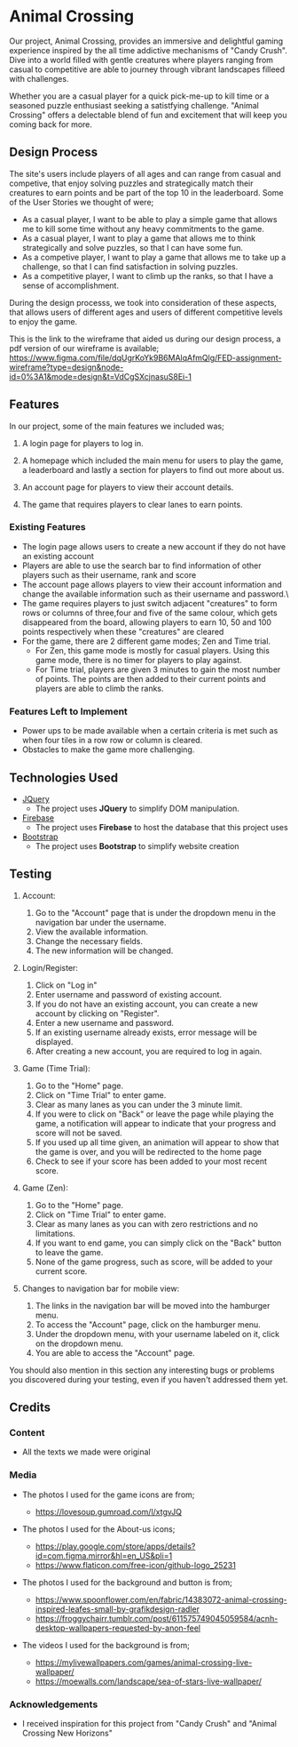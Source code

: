 # Animal Crossing

Our project, Animal Crossing, provides an immersive and delightful gaming experience inspired by the all time addictive mechanisms of "Candy Crush". Dive into a world filled with gentle creatures where players ranging from casual to competitive are able to journey through vibrant landscapes filleed with challenges. 

Whether you are a casual player for a quick pick-me-up to kill time or a seasoned puzzle enthusiast seeking a satistfying challenge. "Animal Crossing" offers a delectable blend of fun and excitement that will keep you coming back for more. 
 
## Design Process

The site's users include players of all ages and can range from casual and competive, that enjoy solving puzzles and strategically match their creatures to earn points and be part of the top 10 in the leaderboard. Some of the User Stories we thought of were;

- As a casual player, I want to be able to play a simple game that allows me to kill some time without any heavy commitments to the game.
- As a casual player, I want to play a game that allows me to think strategically and solve puzzles, so that I can have some fun.
- As a competive player, I want to play a game that allows me to take up a challenge, so that I can find satisfaction in solving puzzles.
- As a competitive player, I want to climb up the ranks, so that I have a sense of accomplishment.

During the design processs, we took into consideration of these aspects, that allows users of different ages and users of different competitive levels to enjoy the game. 

This is the link to the wireframe that aided us during our design process, a pdf version of our wireframe is available; 
https://www.figma.com/file/dqUgrKoYk9B6MAlqAfmQlg/FED-assignment-wireframe?type=design&node-id=0%3A1&mode=design&t=VdCgSXcjnasuS8Ei-1

## Features

In our project, some of the main features we included was;
1. A login page for players to log in.

2. A homepage which included the main menu for users to play the game, a leaderboard and lastly a section for players to find out more about us.

3. An account page for players to view their account details.

4. The game that requires players to clear lanes to earn points.
 
### Existing Features

- The login page allows users to create a new account if they do not have an existing account
- Players are able to use the search bar to find information of other players such as their username, rank and score
- The account page allows players to view their account information and change the available information such as their username and password.\
- The game requires players to just switch adjacent "creatures" to form rows or columns of three,four and five of the same colour, which gets disappeared from the board, allowing players to earn 10, 50 and 100 points respectively when these "creatures" are cleared
- For the game, there are 2 different game modes; Zen and Time trial. 
    - For Zen, this game mode is mostly for casual players. Using this game mode, there is no timer for players to play against. 
    - For Time trial, players are given 3 minutes to gain the most number of points. The points are then added to their current points and players are able to climb the ranks.

### Features Left to Implement

- Power ups to be made available when a certain criteria is met such as when four tiles in a row row or column is cleared. 
- Obstacles to make the game more challenging. 

## Technologies Used

- [JQuery](https://jquery.com)
    - The project uses **JQuery** to simplify DOM manipulation.
- [Firebase](https://firebase.google.com)
    - The project uses **Firebase** to host the database that this project uses
- [Bootstrap](https://getbootstrap.com)
    - The project uses **Bootstrap** to simplify website creation


## Testing

1. Account:
    1. Go to the "Account" page that is under the dropdown menu in the navigation bar under the username.
    2. View the available information.
    3. Change the necessary fields.
    4. The new information will be changed.

2. Login/Register:
    1. Click on "Log in"
    2. Enter username and password of existing account.
    3. If you do not have an existing account, you can create a new account by clicking on "Register".
    4. Enter a new username and password.
    5. If an existing username already exists, error message will be displayed. 
    6. After creating a new account, you are required to log in again.

3. Game (Time Trial):
    1. Go to the "Home" page.
    2. Click on "Time Trial" to enter game.
    3. Clear as many lanes as you can under the 3 minute limit.
    4. If you were to click on "Back" or leave the page while playing the game, a notification will appear to indicate that your progress and score will not be saved.
    5. If you used up all time given, an animation will appear to show that the game is over, and you will be redirected to the home page
    6. Check to see if your score has been added to your most recent score.

4. Game (Zen):
    1. Go to the "Home" page.
    2. Click on "Time Trial" to enter game.
    3. Clear as many lanes as you can with zero restrictions and no limitations.
    4. If you want to end game, you can simply click on the "Back" button to leave the game.
    5. None of the game progress, such as score, will be added to your current score.

5. Changes to navigation bar for mobile view:
    1. The links in the navigation bar will be moved into the hamburger menu.
    2. To access the "Account" page, click on the hamburger menu.
    3. Under the dropdown menu, with your username labeled on it, click on the dropdown menu.
    4. You are able to access the "Account" page.


You should also mention in this section any interesting bugs or problems you discovered during your testing, even if you haven't addressed them yet.

## Credits

### Content
- All the texts we made were original

### Media

- The photos I used for the game icons are from; 
    - https://lovesoup.gumroad.com/l/xtgvJQ

- The photos I used for the About-us icons;
    - https://play.google.com/store/apps/details?id=com.figma.mirror&hl=en_US&pli=1
    - https://www.flaticon.com/free-icon/github-logo_25231

- The photos I used for the background and button is from;
    - https://www.spoonflower.com/en/fabric/14383072-animal-crossing-inspired-leafes-small-by-grafikdesign-radler
    - https://froggychairr.tumblr.com/post/611575749045059584/acnh-desktop-wallpapers-requested-by-anon-feel

- The videos I used for the background is from;
    - https://mylivewallpapers.com/games/animal-crossing-live-wallpaper/
    - https://moewalls.com/landscape/sea-of-stars-live-wallpaper/


### Acknowledgements

- I received inspiration for this project from "Candy Crush" and "Animal Crossing New Horizons"